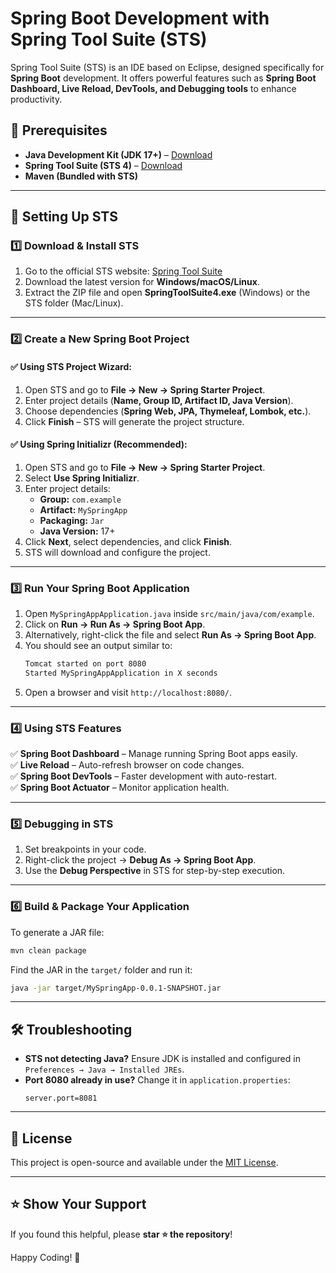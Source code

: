# Spring Boot Development with Spring Tool Suite (STS)

Spring Tool Suite (STS) is an IDE based on Eclipse, designed specifically for **Spring Boot** development. It offers powerful features such as **Spring Boot Dashboard, Live Reload, DevTools, and Debugging tools** to enhance productivity.

## 📌 Prerequisites
- **Java Development Kit (JDK 17+)** – [Download](https://adoptium.net/)
- **Spring Tool Suite (STS 4)** – [Download](https://spring.io/tools)
- **Maven (Bundled with STS)**

---

## 🚀 Setting Up STS

### 1️⃣ **Download & Install STS**
1. Go to the official STS website: [Spring Tool Suite](https://spring.io/tools)
2. Download the latest version for **Windows/macOS/Linux**.
3. Extract the ZIP file and open **SpringToolSuite4.exe** (Windows) or the STS folder (Mac/Linux).

---

### 2️⃣ **Create a New Spring Boot Project**
#### ✅ Using STS Project Wizard:
1. Open STS and go to **File → New → Spring Starter Project**.
2. Enter project details (**Name, Group ID, Artifact ID, Java Version**).
3. Choose dependencies (**Spring Web, JPA, Thymeleaf, Lombok, etc.**).
4. Click **Finish** – STS will generate the project structure.

#### ✅ Using Spring Initializr (Recommended):
1. Open STS and go to **File → New → Spring Starter Project**.
2. Select **Use Spring Initializr**.
3. Enter project details:
   - **Group:** `com.example`
   - **Artifact:** `MySpringApp`
   - **Packaging:** `Jar`
   - **Java Version:** 17+
4. Click **Next**, select dependencies, and click **Finish**.
5. STS will download and configure the project.

---

### 3️⃣ **Run Your Spring Boot Application**
1. Open `MySpringAppApplication.java` inside `src/main/java/com/example`.
2. Click on **Run → Run As → Spring Boot App**.
3. Alternatively, right-click the file and select **Run As → Spring Boot App**.
4. You should see an output similar to:
   ```sh
   Tomcat started on port 8080
   Started MySpringAppApplication in X seconds
   ```
5. Open a browser and visit `http://localhost:8080/`.

---

### 4️⃣ **Using STS Features**
✅ **Spring Boot Dashboard** – Manage running Spring Boot apps easily.  
✅ **Live Reload** – Auto-refresh browser on code changes.  
✅ **Spring Boot DevTools** – Faster development with auto-restart.  
✅ **Spring Boot Actuator** – Monitor application health.

---

### 5️⃣ **Debugging in STS**
1. Set breakpoints in your code.
2. Right-click the project → **Debug As → Spring Boot App**.
3. Use the **Debug Perspective** in STS for step-by-step execution.

---

### 6️⃣ **Build & Package Your Application**
To generate a JAR file:
```sh
mvn clean package
```
Find the JAR in the `target/` folder and run it:
```sh
java -jar target/MySpringApp-0.0.1-SNAPSHOT.jar
```

---

## 🛠️ **Troubleshooting**
- **STS not detecting Java?** Ensure JDK is installed and configured in `Preferences → Java → Installed JREs`.
- **Port 8080 already in use?** Change it in `application.properties`:
  ```properties
  server.port=8081
  ```

---

## 📜 **License**
This project is open-source and available under the [MIT License](LICENSE).

---

## ⭐ **Show Your Support**
If you found this helpful, please **star ⭐ the repository**!

Happy Coding! 🚀


